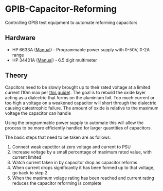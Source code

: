 # GPIB-Capacitor-Reforming
Controlling GPIB test equipment to automate reforming capacitors

## Hardware
- HP 6633A ([Manual](https://archive.org/details/hp-6632-a-33-a-34-a-operating)) - Programmable power supply with 0-50V, 0-2A range
- HP 34401A ([Manual](https://archive.org/details/manuallib-id-2600272)) - 6.5 digit multimeter

## Theory
Capcitors need to be slowly brought up to their rated voltage at a limited current (10m max per [this guide](https://web.archive.org/web/20220514225249/https://www.hb9aik.ch/notes/MIL-HDBK-1131C.pdf)). The goal is to rebuild the oxide layer acting as a dialectric that forms on the aluminium foil. Too much current or too high a voltage on a weakened capacitor will short through the dialectric causing catestrophic failure. The amount of oxide is relative to the maximum voltage the capacitor can handle

Using the programmable power supply to automate this will allow the process to be more efficiently handled for larger quantities of capacitors.

The basic steps that need to be taken are as follows:
 1. Connect weak capctitor at zero voltage and current to PSU
 2. Increase voltage by a small percentage of maximum rated value, with current limited
 3. Watch current taken in by capacitor drop as capacitor reforms
 4. When current drops significantly it has been formed up to that voltage, go back to step 2.
 5. When the maximum volage rating has been reached and current rating reduces the capacitor reforming is complete


